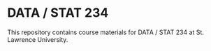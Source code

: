 # DATA / STAT 234

This repository contains course materials for DATA / STAT 234 at St. Lawrence University.
